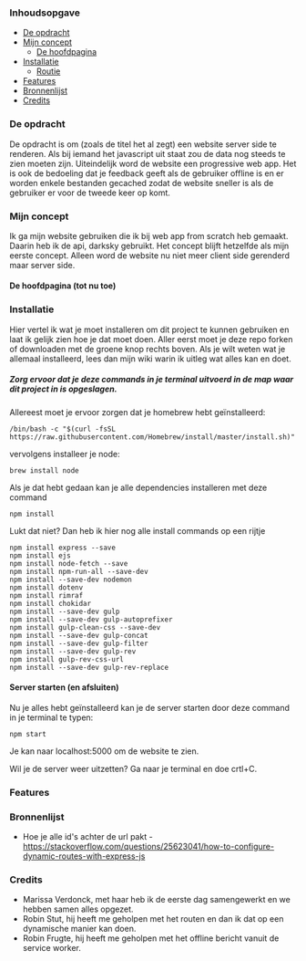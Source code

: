 ### Inhoudsopgave
* [De opdracht](#De-opdracht)
* [Mijn concept](#Mijn-concept)
   * [De hoofdpagina](#De-hoofdpagina-(tot-nu-toe))
* [Installatie](#Installatie)
   * [Routie](#Routie)
* [Features](#Features)
* [Bronnenlijst](#Bronnenlijst)
* [Credits](#Credits)

### De opdracht 
De opdracht is om (zoals de titel het al zegt) een website server side te renderen. Als bij iemand het javascript uit staat zou de data nog steeds te zien moeten zijn. Uiteindelijk word de website een progressive web app. Het is ook de bedoeling dat je feedback geeft als de gebruiker offline is en er worden enkele bestanden gecached zodat de website sneller is als de gebruiker er voor de tweede keer op komt. 

### Mijn concept
Ik ga mijn website gebruiken die ik bij web app from scratch heb gemaakt. Daarin heb ik de api, darksky gebruikt. Het concept blijft hetzelfde als mijn eerste concept. Alleen word de website nu niet meer client side gerenderd maar server side. 

#### De hoofdpagina (tot nu toe)

### Installatie
Hier vertel ik wat je moet installeren om dit project te kunnen gebruiken en laat ik gelijk zien hoe je dat moet doen. Aller eerst moet je deze repo forken of downloaden met de groene knop rechts boven. Als je wilt weten wat je allemaal installeerd, lees dan mijn wiki warin ik uitleg wat alles kan en doet. 

##### Zorg ervoor dat je deze commands in je terminal uitvoerd in de map waar dit project in is opgeslagen. 

Allereest moet je ervoor zorgen dat je homebrew hebt geïnstalleerd:
```
/bin/bash -c "$(curl -fsSL https://raw.githubusercontent.com/Homebrew/install/master/install.sh)"
```

vervolgens installeer je node:
```
brew install node
```

Als je dat hebt gedaan kan je alle dependencies installeren met deze command
```
npm install
```

Lukt dat niet? Dan heb ik hier nog alle install commands op een rijtje
```
npm install express --save
npm install ejs
npm install node-fetch --save
npm install npm-run-all --save-dev
npm install --save-dev nodemon
npm install dotenv
npm install rimraf
npm install chokidar
npm install --save-dev gulp
npm install --save-dev gulp-autoprefixer
npm install gulp-clean-css --save-dev
npm install --save-dev gulp-concat
npm install --save-dev gulp-filter
npm install --save-dev gulp-rev
npm install gulp-rev-css-url
npm install --save-dev gulp-rev-replace
```

#### Server starten (en afsluiten)
Nu je alles hebt geïnstalleerd kan je de server starten door deze command in je terminal te typen:
```
npm start 
```

Je kan naar localhost:5000 om de website te zien. 

Wil je de server weer uitzetten? Ga naar je terminal en doe crtl+C. 

### Features

### Bronnenlijst
- Hoe je alle id's achter de url pakt - https://stackoverflow.com/questions/25623041/how-to-configure-dynamic-routes-with-express-js

### Credits
- Marissa Verdonck, met haar heb ik de eerste dag samengewerkt en we hebben samen alles opgezet. 
- Robin Stut, hij heeft me geholpen met het routen en dan ik dat op een dynamische manier kan doen. 
- Robin Frugte, hij heeft me geholpen met het offline bericht vanuit de service worker. 
